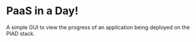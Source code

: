 # PaaS in a Day!
A simple GUI to view the progress of an application being deployed on the PIAD stack.
